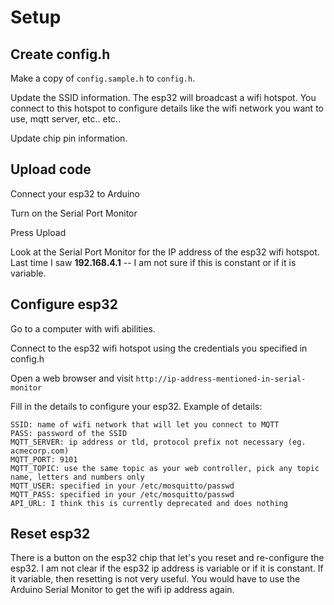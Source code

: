 
# Setup

## Create config.h

Make a copy of `config.sample.h` to `config.h`.

Update the SSID information. The esp32 will broadcast a wifi hotspot.  You connect to this hotspot to configure details like the wifi network you want to use, mqtt server, etc.. etc..

Update chip pin information. 

## Upload code

Connect your esp32 to Arduino

Turn on the Serial Port Monitor

Press Upload

Look at the Serial Port Monitor for the IP address of the esp32 wifi hotspot.  Last time I saw **192.168.4.1** -- I am not sure if this is constant or if it is variable.

## Configure esp32

Go to a computer with wifi abilities.

Connect to the esp32 wifi hotspot using the credentials you specified in config.h

Open a web browser and visit `http://ip-address-mentioned-in-serial-monitor`

Fill in the details to configure your esp32. Example of details:

```
SSID: name of wifi network that will let you connect to MQTT
PASS: password of the SSID
MQTT_SERVER: ip address or tld, protocol prefix not necessary (eg. acmecorp.com)
MQTT_PORT: 9101
MQTT_TOPIC: use the same topic as your web controller, pick any topic name, letters and numbers only
MQTT_USER: specified in your /etc/mosquitto/passwd
MQTT_PASS: specified in your /etc/mosquitto/passwd
API_URL: I think this is currently deprecated and does nothing
```


## Reset esp32

There is a button on the esp32 chip that let's you reset and re-configure the esp32.  I am not clear if the esp32 ip address is variable or if it is constant.  If it variable, then resetting is not very useful.  You would have to use the Arduino Serial Monitor to get the wifi ip address again.


